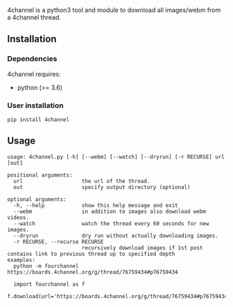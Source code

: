
4channel is a python3 tool and module to download all images/webm from a 4channel thread.

Installation
---------------

### Dependencies

4channel requires:
 
 - python (>= 3.6)

### User installation

```
pip install 4channel
```

Usage
---------

```
usage: 4channel.py [-h] [--webm] [--watch] [--dryrun] [-r RECURSE] url [out]

positional arguments:
  url                   the url of the thread.
  out                   specify output directory (optional)

optional arguments:
  -h, --help            show this help message and exit
  --webm                in addition to images also download webm videos.
  --watch               watch the thread every 60 seconds for new images.
  --dryrun              dry run without actually downloading images.
  -r RECURSE, --recurse RECURSE
                        recursively download images if 1st post contains link to previous thread up to specified depth
examples:
  python -m fourchannel https://boards.4channel.org/g/thread/76759434#p76759434

  import fourchannel as f
  f.download(url='https://boards.4channel.org/g/thread/76759434#p76759434')
```

